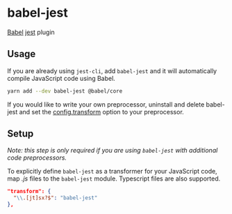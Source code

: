 # babel-jest

[Babel](https://github.com/babel/babel) [jest](https://github.com/jestjs/jest) plugin

## Usage

If you are already using `jest-cli`, add `babel-jest` and it will automatically compile JavaScript
code using Babel.

```bash
yarn add --dev babel-jest @babel/core
```

If you would like to write your own preprocessor, uninstall and delete babel-jest and set
the [config.transform](https://jestjs.io/docs/configuration#transform-object-string-string) option
to your preprocessor.

## Setup

_Note: this step is only required if you are using `babel-jest` with additional code preprocessors._

To explicitly define `babel-jest` as a transformer for your JavaScript code, map _.js_ files to the
`babel-jest` module. Typescript files are also supported.

```json
"transform": {
  "\\.[jt]sx?$": "babel-jest"
},
```
